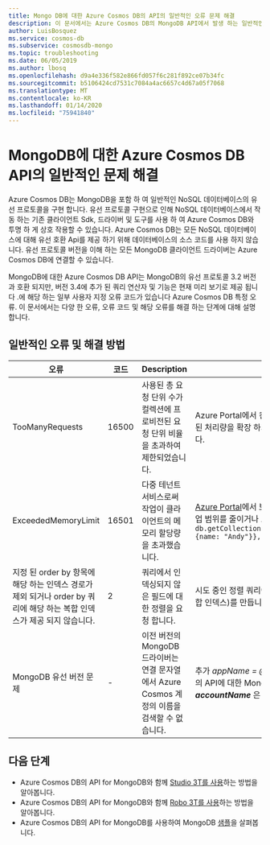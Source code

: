 ```yaml
---
title: Mongo DB에 대한 Azure Cosmos DB의 API의 일반적인 오류 문제 해결
description: 이 문서에서는 Azure Cosmos DB의 MongoDB API에서 발생 하는 일반적인 문제를 해결 하는 방법을 설명 합니다.
author: LuisBosquez
ms.service: cosmos-db
ms.subservice: cosmosdb-mongo
ms.topic: troubleshooting
ms.date: 06/05/2019
ms.author: lbosq
ms.openlocfilehash: d9a4e336f582e866fd057f6c281f892ce07b34fc
ms.sourcegitcommit: b5106424cd7531c7084a4ac6657c4d67a05f7068
ms.translationtype: MT
ms.contentlocale: ko-KR
ms.lasthandoff: 01/14/2020
ms.locfileid: "75941840"
---
```

# <a name="troubleshoot-common-issues-in-azure-cosmos-dbs-api-for-mongodb"></a>MongoDB에 대한 Azure Cosmos DB API의 일반적인 문제 해결

Azure Cosmos DB는 MongoDB을 포함 하 여 일반적인 NoSQL 데이터베이스의 유선 프로토콜을 구현 합니다. 유선 프로토콜 구현으로 인해 NoSQL 데이터베이스에서 작동 하는 기존 클라이언트 Sdk, 드라이버 및 도구를 사용 하 여 Azure Cosmos DB와 투명 하 게 상호 작용할 수 있습니다. Azure Cosmos DB는 모든 NoSQL 데이터베이스에 대해 유선 호환 Api를 제공 하기 위해 데이터베이스의 소스 코드를 사용 하지 않습니다. 유선 프로토콜 버전을 이해 하는 모든 MongoDB 클라이언트 드라이버는 Azure Cosmos DB에 연결할 수 있습니다.

MongoDB에 대한 Azure Cosmos DB API는 MongoDB의 유선 프로토콜 3.2 버전과 호환 되지만, 버전 3.4에 추가 된 쿼리 연산자 및 기능은 현재 미리 보기로 제공 됩니다 .에 해당 하는 일부 사용자 지정 오류 코드가 있습니다 Azure Cosmos DB 특정 오류. 이 문서에서는 다양 한 오류, 오류 코드 및 해당 오류를 해결 하는 단계에 대해 설명 합니다.

## <a name="common-errors-and-solutions"></a>일반적인 오류 및 해결 방법

| 오류               | 코드  | Description  | 솔루션  |
|---------------------|-------|--------------|-----------|
| TooManyRequests     | 16500 | 사용된 총 요청 단위 수가 컬렉션에 프로비전된 요청 단위 비율을 초과하여 제한되었습니다. | Azure Portal에서 컨테이너 또는 컨테이너 집합에 할당 된 처리량을 확장 하거나 작업을 다시 시도할 수 있습니다. |
| ExceededMemoryLimit | 16501 | 다중 테넌트 서비스로써 작업이 클라이언트의 메모리 할당량을 초과했습니다. | [Azure Portal](https://portal.azure.com/?#blade/Microsoft_Azure_Support/HelpAndSupportBlade)에서 보다 제한적인 쿼리 조건을 통해 작업 범위를 줄이거나 고객 지원에 문의하세요. 예: `db.getCollection('users').aggregate([{$match: {name: "Andy"}}, {$sort: {age: -1}}]))` |
| 지정 된 order by 항목에 해당 하는 인덱스 경로가 제외 되거나 order by 쿼리에 해당 하는 복합 인덱스가 제공 되지 않습니다. | 2 | 쿼리에서 인덱싱되지 않은 필드에 대한 정렬을 요청 합니다. | 시도 중인 정렬 쿼리에 대해 일치 하는 인덱스 (또는 복합 인덱스)를 만듭니다. |
| MongoDB 유선 버전 문제 | - | 이전 버전의 MongoDB 드라이버는 연결 문자열에서 Azure Cosmos 계정의 이름을 검색할 수 없습니다. | 추가 *appName = @**accountName**@* Cosmos DB의 API에 대한 MongoDB 연결 문자열의 끝에 있는 ***accountName*** 은 Cosmos DB 계정 이름 . |


## <a name="next-steps"></a>다음 단계

- Azure Cosmos DB의 API for MongoDB와 함께 [Studio 3T를 사용](mongodb-mongochef.md)하는 방법을 알아봅니다.
- Azure Cosmos DB의 API for MongoDB와 함께 [Robo 3T를 사용](mongodb-robomongo.md)하는 방법을 알아봅니다.
- Azure Cosmos DB의 API for MongoDB를 사용하여 MongoDB [샘플](mongodb-samples.md)을 살펴봅니다.

